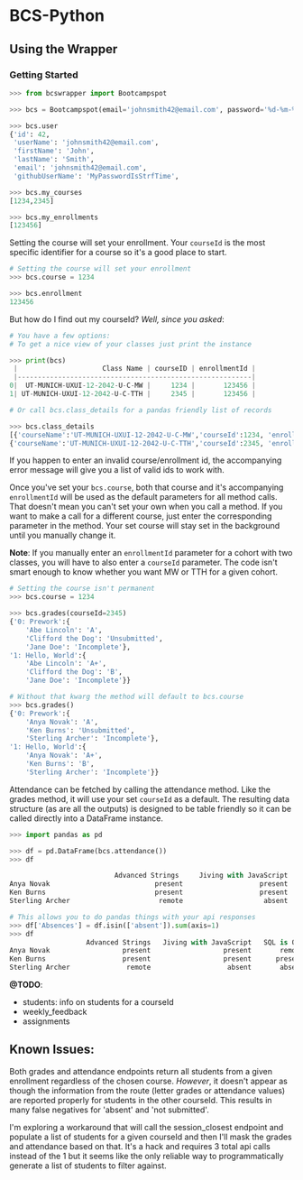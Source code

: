 # BCS-Python

## Using the Wrapper

### Getting Started

```python
>>> from bcswrapper import Bootcampspot

>>> bcs = Bootcampspot(email='johnsmith42@email.com', password='%d-%m-%Y')

>>> bcs.user
{'id': 42,
 'userName': 'johnsmith42@email.com',
 'firstName': 'John',
 'lastName': 'Smith',
 'email': 'johnsmith42@email.com',
 'githubUserName': 'MyPasswordIsStrfTime',

>>> bcs.my_courses
[1234,2345]

>>> bcs.my_enrollments
[123456]

```

Setting the course will set your enrollment. Your `courseId` is the most specific identifier for a course so it's a good place to start.

```python
# Setting the course will set your enrollment
>>> bcs.course = 1234

>>> bcs.enrollment
123456
```

But how do I find out my courseId? _Well, since you asked_:

```python
# You have a few options:
# To get a nice view of your classes just print the instance

>>> print(bcs)
 |                     Class Name | courseID | enrollmentId |
 |----------------------------------------------------------|
0|  UT-MUNICH-UXUI-12-2042-U-C-MW |     1234 |       123456 |
1| UT-MUNICH-UXUI-12-2042-U-C-TTH |     2345 |       123456 |

# Or call bcs.class_details for a pandas friendly list of records

>>> bcs.class_details
[{'courseName':'UT-MUNICH-UXUI-12-2042-U-C-MW','courseId':1234, 'enrollmentId': 123456},
{'courseName':'UT-MUNICH-UXUI-12-2042-U-C-TTH','courseId':2345, 'enrollmentId': 234567}]
```

If you happen to enter an invalid course/enrollment id, the accompanying error message will give you a list of valid ids to work with.

Once you've set your `bcs.course`, both that course and it's accompanying `enrollmentId` will be used as the default parameters for all method calls. That doesn't mean you can't set your own when you call a method. If you want to make a call for a different course, just enter the corresponding parameter in the method. Your set course will stay set in the background until you manually change it.

**Note**: If you manually enter an `enrollmentId` parameter for a cohort with two classes, you will have to also enter a `courseId` parameter. The code isn't smart enough to know whether you want MW or TTH for a given cohort.

```python
# Setting the course isn't permanent
>>> bcs.course = 1234

>>> bcs.grades(courseId=2345)
{'0: Prework':{
    'Abe Lincoln': 'A',
    'Clifford the Dog': 'Unsubmitted',
    'Jane Doe': 'Incomplete'},
'1: Hello, World':{
    'Abe Lincoln': 'A+',
    'Clifford the Dog': 'B',
    'Jane Doe': 'Incomplete'}}

# Without that kwarg the method will default to bcs.course
>>> bcs.grades()
{'0: Prework':{
    'Anya Novak': 'A',
    'Ken Burns': 'Unsubmitted',
    'Sterling Archer': 'Incomplete'},
'1: Hello, World':{
    'Anya Novak': 'A+',
    'Ken Burns': 'B',
    'Sterling Archer': 'Incomplete'}}
```

Attendance can be fetched by calling the attendance method. Like the grades method, it will use your set `courseId` as a default. The resulting data structure (as are all the outputs) is designed to be table friendly so it can be called directly into a DataFrame instance.

```python
>>> import pandas as pd

>>> df = pd.DataFrame(bcs.attendance())
>>> df

                          Advanced Strings     Jiving with JavaScript      SQL is Old
Anya Novak                          present                   present          remote
Ken Burns                           present                   present         present
Sterling Archer                      remote                    absent          absent

# This allows you to do pandas things with your api responses
>>> df['Absences'] = df.isin(['absent']).sum(axis=1)
>>> df
                   Advanced Strings   Jiving with JavaScript   SQL is Old    Absences
Anya Novak                  present                  present       remote           0
Ken Burns                   present                  present      present           0
Sterling Archer              remote                   absent       absent           2

```

**@TODO**:

- students: info on students for a courseId
- weekly_feedback
- assignments

## Known Issues:

Both grades and attendance endpoints return all students from a given enrollment regardless of the chosen course. _However_, it doesn't appear as though the information from the route (letter grades or attendance values) are reported properly for students in the other courseId. This results in many false negatives for 'absent' and 'not submitted'.

I'm exploring a workaround that will call the session_closest endpoint and populate a list of students for a given courseId and then I'll mask the grades and attendance based on that. It's a hack and requires 3 total api calls instead of the 1 but it seems like the only reliable way to programmatically generate a list of students to filter against.
